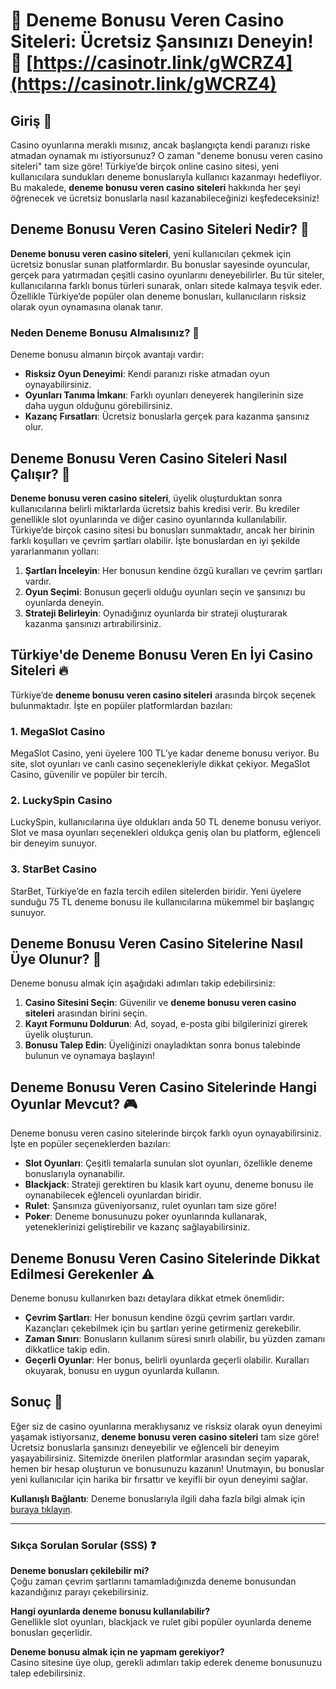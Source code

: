 # 🎲 Deneme Bonusu Veren Casino Siteleri: Ücretsiz Şansınızı Deneyin! 🎰 [https://casinotr.link/gWCRZ4](https://casinotr.link/gWCRZ4)

## Giriş 🚀

Casino oyunlarına meraklı mısınız, ancak başlangıçta kendi paranızı riske atmadan oynamak mı istiyorsunuz? O zaman "deneme bonusu veren casino siteleri" tam size göre! Türkiye’de birçok online casino sitesi, yeni kullanıcılara sundukları deneme bonuslarıyla kullanıcı kazanmayı hedefliyor. Bu makalede, **deneme bonusu veren casino siteleri** hakkında her şeyi öğrenecek ve ücretsiz bonuslarla nasıl kazanabileceğinizi keşfedeceksiniz!

## Deneme Bonusu Veren Casino Siteleri Nedir? 🤑

**Deneme bonusu veren casino siteleri**, yeni kullanıcıları çekmek için ücretsiz bonuslar sunan platformlardır. Bu bonuslar sayesinde oyuncular, gerçek para yatırmadan çeşitli casino oyunlarını deneyebilirler. Bu tür siteler, kullanıcılarına farklı bonus türleri sunarak, onları sitede kalmaya teşvik eder. Özellikle Türkiye’de popüler olan deneme bonusları, kullanıcıların risksiz olarak oyun oynamasına olanak tanır.

### Neden Deneme Bonusu Almalısınız? 🎁

Deneme bonusu almanın birçok avantajı vardır:

- **Risksiz Oyun Deneyimi**: Kendi paranızı riske atmadan oyun oynayabilirsiniz.
- **Oyunları Tanıma İmkanı**: Farklı oyunları deneyerek hangilerinin size daha uygun olduğunu görebilirsiniz.
- **Kazanç Fırsatları**: Ücretsiz bonuslarla gerçek para kazanma şansınız olur.

## Deneme Bonusu Veren Casino Siteleri Nasıl Çalışır? 🎲

**Deneme bonusu veren casino siteleri**, üyelik oluşturduktan sonra kullanıcılarına belirli miktarlarda ücretsiz bahis kredisi verir. Bu krediler genellikle slot oyunlarında ve diğer casino oyunlarında kullanılabilir. Türkiye’de birçok casino sitesi bu bonusları sunmaktadır, ancak her birinin farklı koşulları ve çevrim şartları olabilir. İşte bonuslardan en iyi şekilde yararlanmanın yolları:

1. **Şartları İnceleyin**: Her bonusun kendine özgü kuralları ve çevrim şartları vardır.
2. **Oyun Seçimi**: Bonusun geçerli olduğu oyunları seçin ve şansınızı bu oyunlarda deneyin.
3. **Strateji Belirleyin**: Oynadığınız oyunlarda bir strateji oluşturarak kazanma şansınızı artırabilirsiniz.

## Türkiye'de Deneme Bonusu Veren En İyi Casino Siteleri 🔥

Türkiye’de **deneme bonusu veren casino siteleri** arasında birçok seçenek bulunmaktadır. İşte en popüler platformlardan bazıları:

### 1. MegaSlot Casino

MegaSlot Casino, yeni üyelere 100 TL’ye kadar deneme bonusu veriyor. Bu site, slot oyunları ve canlı casino seçenekleriyle dikkat çekiyor. MegaSlot Casino, güvenilir ve popüler bir tercih.

### 2. LuckySpin Casino

LuckySpin, kullanıcılarına üye oldukları anda 50 TL deneme bonusu veriyor. Slot ve masa oyunları seçenekleri oldukça geniş olan bu platform, eğlenceli bir deneyim sunuyor.

### 3. StarBet Casino

StarBet, Türkiye’de en fazla tercih edilen sitelerden biridir. Yeni üyelere sunduğu 75 TL deneme bonusu ile kullanıcılarına mükemmel bir başlangıç sunuyor.

## Deneme Bonusu Veren Casino Sitelerine Nasıl Üye Olunur? 📲

Deneme bonusu almak için aşağıdaki adımları takip edebilirsiniz:

1. **Casino Sitesini Seçin**: Güvenilir ve **deneme bonusu veren casino siteleri** arasından birini seçin.
2. **Kayıt Formunu Doldurun**: Ad, soyad, e-posta gibi bilgilerinizi girerek üyelik oluşturun.
3. **Bonusu Talep Edin**: Üyeliğinizi onayladıktan sonra bonus talebinde bulunun ve oynamaya başlayın!

## Deneme Bonusu Veren Casino Sitelerinde Hangi Oyunlar Mevcut? 🎮

Deneme bonusu veren casino sitelerinde birçok farklı oyun oynayabilirsiniz. İşte en popüler seçeneklerden bazıları:

- **Slot Oyunları**: Çeşitli temalarla sunulan slot oyunları, özellikle deneme bonuslarıyla oynanabilir.
- **Blackjack**: Strateji gerektiren bu klasik kart oyunu, deneme bonusu ile oynanabilecek eğlenceli oyunlardan biridir.
- **Rulet**: Şansınıza güveniyorsanız, rulet oyunları tam size göre!
- **Poker**: Deneme bonusunuzu poker oyunlarında kullanarak, yeteneklerinizi geliştirebilir ve kazanç sağlayabilirsiniz.

## Deneme Bonusu Veren Casino Sitelerinde Dikkat Edilmesi Gerekenler ⚠️

Deneme bonusu kullanırken bazı detaylara dikkat etmek önemlidir:

- **Çevrim Şartları**: Her bonusun kendine özgü çevrim şartları vardır. Kazançları çekebilmek için bu şartları yerine getirmeniz gerekebilir.
- **Zaman Sınırı**: Bonusların kullanım süresi sınırlı olabilir, bu yüzden zamanı dikkatlice takip edin.
- **Geçerli Oyunlar**: Her bonus, belirli oyunlarda geçerli olabilir. Kuralları okuyarak, bonusu en uygun oyunlarda kullanın.

## Sonuç 💸

Eğer siz de casino oyunlarına meraklıysanız ve risksiz olarak oyun deneyimi yaşamak istiyorsanız, **deneme bonusu veren casino siteleri** tam size göre! Ücretsiz bonuslarla şansınızı deneyebilir ve eğlenceli bir deneyim yaşayabilirsiniz. Sitemizde önerilen platformlar arasından seçim yaparak, hemen bir hesap oluşturun ve bonusunuzu kazanın! Unutmayın, bu bonuslar yeni kullanıcılar için harika bir fırsattır ve keyifli bir oyun deneyimi sağlar.

**Kullanışlı Bağlantı**: Deneme bonuslarıyla ilgili daha fazla bilgi almak için [buraya tıklayın](https://casinotr.link/gWCRZ4).

---

### Sıkça Sorulan Sorular (SSS) ❓

**Deneme bonusları çekilebilir mi?**  
Çoğu zaman çevrim şartlarını tamamladığınızda deneme bonusundan kazandığınız parayı çekebilirsiniz.

**Hangi oyunlarda deneme bonusu kullanılabilir?**  
Genellikle slot oyunları, blackjack ve rulet gibi popüler oyunlarda deneme bonusları geçerlidir.

**Deneme bonusu almak için ne yapmam gerekiyor?**  
Casino sitesine üye olup, gerekli adımları takip ederek deneme bonusunuzu talep edebilirsiniz.
